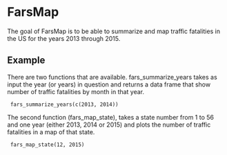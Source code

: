 # FarsMap

The goal of FarsMap is to be able to summarize and map traffic fatalities in the US for the
years 2013 through 2015.

## Example

There are two functions that are available. fars_summarize_years takes as input the year (or years) in 
question and returns a data frame that show number of traffic fatalities by month in that year.

```{R}
 fars_summarize_years(c(2013, 2014))
```

The second function (fars_map_state), takes a state number from 1 to 56 and one year (either 2013, 2014 or 2015) 
and plots the number of traffic fatalities in a map of that state.

```{R}
 fars_map_state(12, 2015)
```


